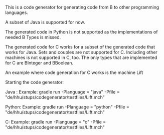 This is a code generator for generating code from B to other programming languages.

A subset of Java is supported for now.

The generated code in Python is not supported as the implementations of needed B Types is missed.

The generated code for C works for a subset of the generated code that works for Java. Sets and couples are not supported for C. 
Including other machines is not supported in C, too. 
The only types that are implemented for C are BInteger and BBoolean.

An example where code generation for C works is the machine Lift







Starting the code generator:

Java : Example: gradle run -Planguage = "java" -Pfile = "de/hhu/stups/codegenerator/testfiles/Lift.mch"

Python: Example: gradle run -Planguage = "python" -Pfile = "de/hhu/stups/codegenerator/testfiles/Lift.mch"

C: Example: gradle run -Planguage = "c" -Pfile = "de/hhu/stups/codegenerator/testfiles/Lift.mch"